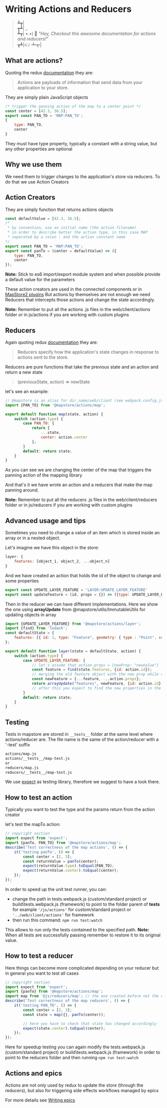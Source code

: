 # Writing Actions and Reducers

> ┻┳|  
> ┳┻| _  
> ┻┳| •.•) 💬 *"Hey, Checkout this awesome documentation for actions and reducers!"*  
> ┳┻|⊂ﾉ
> ┻┳|  

## What are actions?

Quoting the redux [documentation](https://redux.js.org/basics/actions) they are:
> Actions are payloads of information that send data from your application to your store.

They are simply plain JavaScript objects

```js
/* trigger the panning action of the map to a center point */
const center = [42.3, 36.5];
export const PAN_TO = 'MAP:PAN_TO';
{
    type: PAN_TO,
    center
}
```

They must have type property, typically a constant with a string value, but any other properties are optional

## Why we use them

We need them to trigger changes to the application's store via reducers.
To do that we use Action Creators

## Action Creators

They are simply function that returns actions objects

```js
const defaultValue = [42.3, 36.5];
/*
 * by convention, use an initial name (the action filename)
 * in order to describe better the action type, in this case MAP
 * separated by a colon : and the action constant name
*/
export const PAN_TO = 'MAP:PAN_TO';
export const panTo = (center = defaultValue) => ({
    type: PAN_TO,
    center
});
```

**Note:** Stick to es6 import/export module system and when possible provide a default value for the parameters

These action creators are used in the connected components or in [MapStore2 plugins](plugins-howto.md#jspluginsconnectedsamplejsx-2)
But actions by themselves are not enough we need Reducers that intercepts those actions and change the state accordingly.

**Note:** Remember to put all the actions .js files in the web/client/actions folder or in js/actions if you are working with custom plugins

## Reducers

Again quoting redux [documentation](https://redux.js.org/basics/reducers) they are:
> Reducers specify how the application's state changes in response to actions sent to the store.

Reducers are pure functions that take the previous state and an action and return a new state
> (previousState, action) => newState

let's see an example:

```js
// @mapstore is an alias for dir_name/web/client (see webpack.config.js)
import {PAN_TO} from '@mapstore/actions/map';

export default function map(state, action) {
    switch (action.type) {
        case PAN_TO: {
            return {
                ...state,
                center: action.center
            };
        }
        default: return state;
    }
}
```

As you can see we are changing the center of the map that triggers the panning action of the mapping library

And that's it we have wrote an action and a reducers that make the map panning around.

**Note:** Remember to put all the reducers .js files in the web/client/reducers folder or in js/reducers if you are working with custom plugins

## Advanced usage and tips

Sometimes you need to change a value of an item which is stored inside an array or in a nested object.

Let's imagine we have this object in the store:

```js
layer: {
    features: [object_1, object_2, ...object_n]
}
```

And we have created an action that holds the id of the object to change and some properties

```js
export const UPDATE_LAYER_FEATURE = 'LAYER:UPDATE_LAYER_FEATURE'
export const updateFeature = (id, props = {}) => ({type: UPDATE_LAYER_FEATURE, id, props})
```

Then in the reducer we can have different implementations.
Here we show the one using **arrayUpdate** from @mapstore/utils/ImmutableUtils for updating objects in array

```js
import {UPDATE_LAYER_FEATURE} from '@mapstore/actions/layer';
import {find} from 'lodash';
const defaultState = {
    features: [{ id: 1, type: "Feature", geometry: { type : "Point", coordinates: [1, 2]}}]
};

export default function layer(state = defaultState, action) {
    switch (action.type) {
        case UPDATE_LAYER_FEATURE: {
            // let's assume that action.props = {newProp: "newValue"}
            const feature = find(state.features, {id: action.id});
            // merging the old feature object with the new prop while replacing the existing element in the array
            const newFeature = {...feature, ...action.props};
            return arrayUpdate("features", newFeature, {id: action.id}, state);
            // after this you expect to find the new properties in the feature specified by the id
        }
        default: return state;
    }
}
```

## Testing

Tests in mapstore are stored in `__tests__` folder at the same level where actions/reducer are.
The file name is the same of the action/reducer with a '-test' suffix

```txt
actions/map.js
actions/__tests__/map-test.js
or
reducers/map.js
reducers/__tests__/map-test.js
```

We use [expect](https://github.com/mjackson/expect) as testing library, therefore we suggest to have a look there.

## How to test an action

Typically you want to test the type and the params return from the action creator

let's test the mapTo action:

```js
// copyright section
import expect from 'expect';
import {panTo, PAN_TO} from '@mapstore/actions/map';
describe('Test correctness of the map actions', () => {
    it('testing panTo', () => {
        const center = [2, 3];
        const returnValue = panTo(center);
        expect(returnValue.type).toEqual(PAN_TO);
        expect(returnValue.center).toEqual(center);
    });
});

```

In order to speed up the unit test runner, you can:

- change the path in tests.webpack.js (custom/standard project) or build\tests.webpack.js (framework) to point to the folder parent of **tests**
for example `'/js/actions'` for custom/standard project or `'../web/client/actions'` for framework
- then run this command:
`npm run test:watch`

This allows to run only the tests contained to the specified path.
**Note:** When all tests are successfully passing remember to restore it to its original value.

## How to test a reducer

Here things can become more complicated depending on your reducer but in general you want to test all cases

```js
// copyright section
import expect from 'expect';
import {panTo} from '@mapstore/actions/map';
import map from '@js/reducers/map'; // the one created before not the one present in @mapstore/reducers
describe('Test correctness of the map reducers', () => {
    it('testing PAN_TO', () => {
        const center = [2, 3];
        const state = map({}, panTo(center));

        // here you have to check that state has changed accordingly
        expect(state.center).toEqual(center);
    });
});
```

Here for speedup testing you can again modify the tests.webpack.js (custom/standard project) or build\tests.webpack.js (framework)
in order to point to the reducers folder and then running
`npm run test:watch`

## Actions and epics

Actions are not only used by redux to update the store (through the reducers),
but also for triggering side effects workflows managed by epics

For more details see [Writing epics](../writing-epics/#writing-epics)
